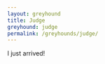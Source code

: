 ```yaml
---
layout: greyhound
title: Judge
greyhound: judge
permalink: /greyhounds/judge/
---
```


I just arrived!
